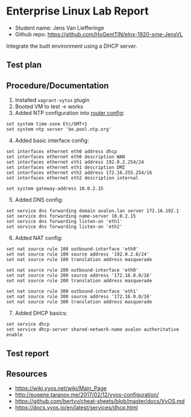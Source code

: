 # Enterprise Linux Lab Report

- Student name: Jens Van Liefferinge
- Github repo: <https://github.com/HoGentTIN/elnx-1920-sme-JensVL>

Integrate the built environment using a DHCP server.

## Test plan

## Procedure/Documentation

1. Installed `vagrant-vytos` plugin
2. Booted VM to test -> works
3. Added NTP configuration into [router config](https://github.com/HoGentTIN/elnx-1920-sme-JensVL/blob/solution/scripts/router-config.sh):

```shell
set system time-zone Etc/GMT+1
set system ntp server 'be.pool.ntp.org'
```

4. Added basic interface config:

```shell
set interfaces ethernet eth0 address dhcp
set interfaces ethernet eth0 description WAN
set interfaces ethernet eth1 address 192.0.2.254/24
set interfaces ethernet eth1 description DMZ
set interfaces ethernet eth2 address 172.16.255.254/16
set interfaces ethernet eth2 description internal

set system gateway-address 10.0.2.15
```

5. Added DNS config:

```shell
set service dns forwarding domain avalon.lan server 172.16.192.1
set service dns forwarding name-server 10.0.2.15
set service dns forwarding listen-on 'eth1'
set service dns forwarding listen-on 'eth2'
```

6. Added NAT config:

```shell
set nat source rule 100 outbound-interface 'eth0'
set nat source rule 100 source address '192.0.2.0/24'
set nat source rule 100 translation address masquerade

set nat source rule 200 outbound-interface 'eth0'
set nat source rule 200 source address '172.16.0.0/16'
set nat source rule 200 translation address masquerade

set nat source rule 300 outbound-interface 'eth1'
set nat source rule 300 source address '172.16.0.0/16'
set nat source rule 300 translation address masquerade
```

7. Added DHCP basics:

```shell
set service dhcp
set service dhcp-server shared-network-name avalon authoritative enable
```

## Test report

## Resources

- <https://wiki.vyos.net/wiki/Main_Page>
- <http://eugene.taranov.me/2017/02/12/vyos-configuration/>
- <https://github.com/bertvv/cheat-sheets/blob/master/docs/VyOS.md>
- <https://docs.vyos.io/en/latest/services/dhcp.html>
